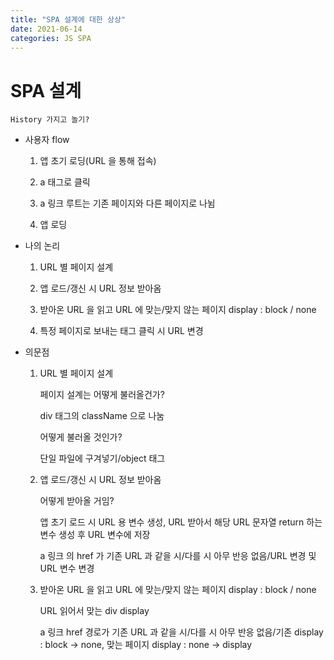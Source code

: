 ```yaml
---
title: "SPA 설계에 대한 상상"
date: 2021-06-14
categories: JS SPA
---
```


# SPA 설계

    History 가지고 놀기?

- 사용자 flow

  1. 앱 초기 로딩(URL 을 통해 접속)

  2. a 태그로 클릭

  3. a 링크 루트는 기존 페이지와 다른 페이지로 나뉨

  4. 앱 로딩

- 나의 논리

  1. URL 별 페이지 설계

  2. 앱 로드/갱신 시 URL 정보 받아옴

  3. 받아온 URL 을 읽고 URL 에 맞는/맞지 않는 페이지 display : block / none

  4. 특정 페이지로 보내는 태그 클릭 시 URL 변경

- 의문점

  1.  URL 별 페이지 설계

      페이지 설계는 어떻게 불러올건가?

      div 태그의 className 으로 나눔

      어떻게 불러올 것인가?

      단일 파일에 구겨넣기/object 태그

  2.  앱 로드/갱신 시 URL 정보 받아옴

      어떻게 받아올 거임?

      앱 초기 로드 시 URL 용 변수 생성, URL 받아서 해당 URL 문자열 return 하는 변수 생성 후 URL 변수에 저장

      a 링크 의 href 가 기존 URL 과 같을 시/다를 시 아무 반응 없음/URL 변경 및 URL 변수 변경

  3.  받아온 URL 을 읽고 URL 에 맞는/맞지 않는 페이지 display : block / none

      URL 읽어서 맞는 div display

      a 링크 href 경로가 기존 URL 과 같을 시/다를 시 아무 반응 없음/기존 display : block -> none, 맞는 페이지 display : none -> display
